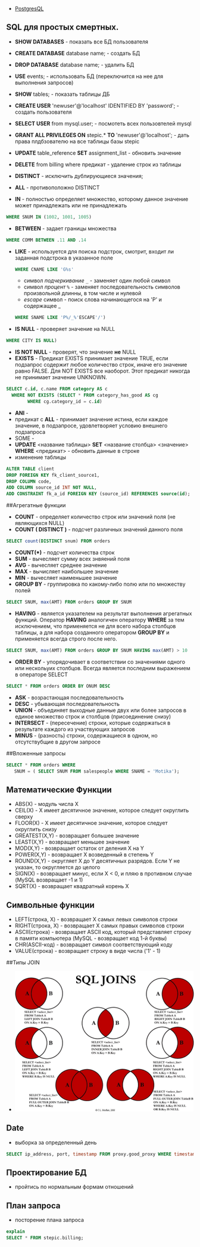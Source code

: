 - <a href="/help/db/postgresql.md">PostgresQL</a>


SQL для простых смертных.
------------------------

- **SHOW DATABASES** - показать все БД пользователя
- **CREATE DATABASE** database name; - создать БД
- **DROP DATABASE** database name; - удалить БД
- **USE** events; - использовать БД (переключится на нее для выполнения запросов)
- **SHOW** tables; - показать таблицы ДБ
- **CREATE USER** 'newuser'@'localhost' IDENTIFIED BY 'password'; - создать пользователя
- **SELECT USER** from mysql.user; - посмотеть всех пользовтелей mysql
- **GRANT ALL PRIVILEGES ON** stepic.* **TO** 'newuser'@'localhost'; - дать права плдбзователю на все таблицы базы stepic
- **UPDATE** table_reference **SET** assignment_list - обновить значение
- **DELETE** from billing where предикат - удаление строк из таблицы

- **DISTINCT** - исключить дублирующиеся значения;
- **ALL** - противоположно DISTINCT
- **IN** - полностью определяет множество, которому данное значение может принадлежать или не принадлежать
````sql
WHERE SNUM IN (1002, 1001, 1005)
````
- **BETWEEN** - задает границы множества 
````sql
WHERE COMM BETWEEN .11 AND .14
````
- **LIKE** - используется для поиска подстрок, смотрит, входит ли заданная подстрока в указанное поле
    ````sql
    WHERE CNAME LIKE 'G%s'
    ````
    - символ *подчеркивание* <code>_</code> - заменяет один любой символ
	- символ *процент* <code>%</code> - заменяет последовательность символов произвольной длинны, в том числе и нулевой
	- *escape* символ -  поиск слова начинающегося на 'P' и содержащее _ 
    ````sql
    WHERE SNAME LIKE 'P%/_%'ESCAPE'/')
    ````
- **IS NULL** - проверяет значение на NULL
````sql
WHERE CITY IS NULL)
````
- **IS NOT NULL** - проверят, что значение **не** NULL
- **EXISTS** - Предикат EXISTS принимает значение TRUE, если подзапрос содержит любое количество строк, иначе его значение равно FALSE. Для NOT EXISTS все наоборот. Этот предикат никогда не принимает значение UNKNOWN.
````sql
SELECT c.id, c.name FROM category AS c 
  WHERE NOT EXISTS (SELECT * FROM category_has_good AS cg
        WHERE cg.category_id = c.id)
````
- **ANI** - 
- предикат с **ALL** - принимает значение истина, если каждое значение, в подзапросе, удовлетворяет условию внешнего подзапроса
- SOME - 
- **UPDATE** <название таблицы> **SET** <название столбца> <значение> **WHERE** <предикат> - обновить данные в строке
- изменение таблицы
````sql
ALTER TABLE client 
DROP FOREIGN KEY fk_client_source1,
DROP COLUMN code,
ADD COLUMN source_id INT NOT NULL,
ADD CONSTRAINT fk_a_id FOREIGN KEY (source_id) REFERENCES source(id);
````

##Агрегатные функции

- **COUNT** - определяет количество строк или значений поля (не являющихся NULL)
- **COUNT ( DISTINCT )** - подсчет различных значений данного поля
````sql
SELECT count(DISTINCT snum) FROM orders
````
- **COUNT(\*)** - подсчет количества строк
- **SUM** - вычесляет сумму всех знвяений поля
- **AVG** - вычесляет среднее значение
- **MAX** - вычисляет наибольшее значение
- **MIN** - вычесляет наименьшее значение
- **GROUP BY** - группировка по какому-либо полю или по множеству полей
````sql
SELECT SNUM, max(AMT) FROM orders GROUP BY SNUM
````
- **HAVING** - является указателем на результат выполнения агрегатных функций. Оператор **HAVING** аналогичен оператору 
**WHERE** за тем исключением, что применяется не для всего набора столбцов таблицы, а для набора созданного оператором 
**GROUP BY** и применяется всегда строго после него.
````sql
SELECT SNUM, max(AMT) FROM orders GROUP BY SNUM HAVING max(AMT) > 10
````
- **ORDER BY** - упорядочивает в соответствии со значениями одного или нескольуих столбцов. Всегда является последним 
выражением в операторе SELECT
````sql
SELECT * FROM orders ORDER BY ONUM DESC 
````
- **ASK** - возрастающая последовательность
- **DESC** - убывающая последовательность
- **UNION** - объединяет выходные данные двух или более запросов в единое множество строк и столбцов (присоединение снизу)
- **INTERSECT** - (пересечение) строки, которые содержаться в результате каждого из участвующих запросов
- **MINUS** - (разность) строки, содержащиеся в одном, но отсутствубщие в другом запросе

##Вложенные запросы 

 ````sql
SELECT * FROM orders WHERE 
    SNUM = ( SELECT SNUM FROM salespeople WHERE SNAME = 'Motika');
 ````
## Математические Функции
- ABS(X) - модуль числа Х
- CEIL(X) - X имеет десятичное значение, которое следует округлить сверху
- FLOOR(X) - X имеет десятичное значение, которое следует округлить снизу
- GREATEST(X,Y) - возвращает большее значение
- LEAST(X,Y) - возвращает меньшее значение
- MOD(X,Y) - возвращает остаток от деления X на Y
- POWER(X,Y) - возвращает X возведенный в степень Y
- ROUND(X,Y) - округляет X до Y десятичных разрядов. Если Y не указан, то округляется до целого
- SIGN(X) - возвращает минус, если X < 0, и пляю в противном случае (MySQL возвращает -1 и 1)
- SQRT(X) - возвращает квадратный корень X

## Символьные функции
- LEFT(строка, Х) - возвращает Х самых левых символов строки
- RIGHT(строка, Х) - возвращает Х самых правых символов строки
- ASCII(строка) - возвращает ASCII код, который представляет строку в памяти компьютера (MySQL - возвращает код 1-й буквы)
- CHR(ASCII-код) - возвращает символ соответствующий коду
- VALUE(строка) - возвращает строку в виде числа ('1' - 1)

##Типы JOIN
- ![Logo](../2.jpg)

## Date
- выборка за определенный день
````sql
SELECT ip_address, port, timestamp FROM proxy.good_proxy WHERE timestamp::date = '2018-07-04';
````

## Проектирование БД
- пройтись по нормальным формам отношений

## План запроса
- посторение плана запроса
````sql
explain
SELECT * FROM stepic.billing;
````
